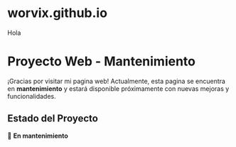 # worvix.github.io
Hola
# Proyecto Web - Mantenimiento

¡Gracias por visitar mi pagina web! Actualmente, esta pagina se encuentra en **mantenimiento** y estará disponible próximamente con nuevas mejoras y funcionalidades.

## Estado del Proyecto
🔧 **En mantenimiento**  

